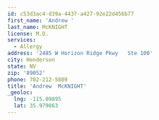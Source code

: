 ```yaml
---
id: c53d3ac4-d39a-4437-a427-92e22d456b77
first_name: 'Andrew '
last_name: McKNIGHT
license: M.D.
services:
  - Allergy
address: '2485 W Horizon Ridge Pkwy   Ste 100'
city: Henderson
state: NV
zip: '89052'
phone: 702-212-5889
title: 'Andrew  McKNIGHT'
_geoloc:
  lng: -115.09895
  lat: 35.979863
---
```

